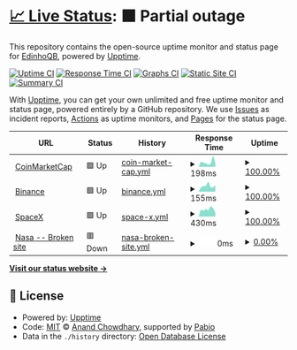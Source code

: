 # [📈 Live Status](https://demo.upptime.js.org): <!--live status--> **🟧 Partial outage**

This repository contains the open-source uptime monitor and status page for [EdinhoQB](https://demo.upptime.js.org), powered by [Upptime](https://github.com/upptime/upptime).

[![Uptime CI](https://github.com/EdisonBenavides/Taller2GHA/workflows/Uptime%20CI/badge.svg)](https://github.com/EdisonBenavides/Taller2GHA/actions?query=workflow%3A%22Uptime+CI%22)
[![Response Time CI](https://github.com/EdisonBenavides/Taller2GHA/workflows/Response%20Time%20CI/badge.svg)](https://github.com/EdisonBenavides/Taller2GHA/actions?query=workflow%3A%22Response+Time+CI%22)
[![Graphs CI](https://github.com/EdisonBenavides/Taller2GHA/workflows/Graphs%20CI/badge.svg)](https://github.com/EdisonBenavides/Taller2GHA/actions?query=workflow%3A%22Graphs+CI%22)
[![Static Site CI](https://github.com/EdisonBenavides/Taller2GHA/workflows/Static%20Site%20CI/badge.svg)](https://github.com/EdisonBenavides/Taller2GHA/actions?query=workflow%3A%22Static+Site+CI%22)
[![Summary CI](https://github.com/EdisonBenavides/Taller2GHA/workflows/Summary%20CI/badge.svg)](https://github.com/EdisonBenavides/Taller2GHA/actions?query=workflow%3A%22Summary+CI%22)

With [Upptime](https://upptime.js.org), you can get your own unlimited and free uptime monitor and status page, powered entirely by a GitHub repository. We use [Issues](https://github.com/EdisonBenavides/Taller2GHA/issues) as incident reports, [Actions](https://github.com/EdisonBenavides/Taller2GHA/actions) as uptime monitors, and [Pages](https://demo.upptime.js.org) for the status page.

<!--start: status pages-->
<!-- This summary is generated by Upptime (https://github.com/upptime/upptime) -->
<!-- Do not edit this manually, your changes will be overwritten -->
<!-- prettier-ignore -->
| URL | Status | History | Response Time | Uptime |
| --- | ------ | ------- | ------------- | ------ |
| <img alt="" src="https://icons.duckduckgo.com/ip3/coinmarketcap.com.ico" height="13"> [CoinMarketCap](https://coinmarketcap.com/es/) | 🟩 Up | [coin-market-cap.yml](https://github.com/EdisonBenavides/Taller2GHA/commits/HEAD/history/coin-market-cap.yml) | <details><summary><img alt="Response time graph" src="./graphs/coin-market-cap/response-time-week.png" height="20"> 198ms</summary><br><a href="https://demo.upptime.js.org/history/coin-market-cap"><img alt="Response time 204" src="https://img.shields.io/endpoint?url=https%3A%2F%2Fraw.githubusercontent.com%2FEdisonBenavides%2FTaller2GHA%2FHEAD%2Fapi%2Fcoin-market-cap%2Fresponse-time.json"></a><br><a href="https://demo.upptime.js.org/history/coin-market-cap"><img alt="24-hour response time 143" src="https://img.shields.io/endpoint?url=https%3A%2F%2Fraw.githubusercontent.com%2FEdisonBenavides%2FTaller2GHA%2FHEAD%2Fapi%2Fcoin-market-cap%2Fresponse-time-day.json"></a><br><a href="https://demo.upptime.js.org/history/coin-market-cap"><img alt="7-day response time 198" src="https://img.shields.io/endpoint?url=https%3A%2F%2Fraw.githubusercontent.com%2FEdisonBenavides%2FTaller2GHA%2FHEAD%2Fapi%2Fcoin-market-cap%2Fresponse-time-week.json"></a><br><a href="https://demo.upptime.js.org/history/coin-market-cap"><img alt="30-day response time 204" src="https://img.shields.io/endpoint?url=https%3A%2F%2Fraw.githubusercontent.com%2FEdisonBenavides%2FTaller2GHA%2FHEAD%2Fapi%2Fcoin-market-cap%2Fresponse-time-month.json"></a><br><a href="https://demo.upptime.js.org/history/coin-market-cap"><img alt="1-year response time 204" src="https://img.shields.io/endpoint?url=https%3A%2F%2Fraw.githubusercontent.com%2FEdisonBenavides%2FTaller2GHA%2FHEAD%2Fapi%2Fcoin-market-cap%2Fresponse-time-year.json"></a></details> | <details><summary><a href="https://demo.upptime.js.org/history/coin-market-cap">100.00%</a></summary><a href="https://demo.upptime.js.org/history/coin-market-cap"><img alt="All-time uptime 100.00%" src="https://img.shields.io/endpoint?url=https%3A%2F%2Fraw.githubusercontent.com%2FEdisonBenavides%2FTaller2GHA%2FHEAD%2Fapi%2Fcoin-market-cap%2Fuptime.json"></a><br><a href="https://demo.upptime.js.org/history/coin-market-cap"><img alt="24-hour uptime 100.00%" src="https://img.shields.io/endpoint?url=https%3A%2F%2Fraw.githubusercontent.com%2FEdisonBenavides%2FTaller2GHA%2FHEAD%2Fapi%2Fcoin-market-cap%2Fuptime-day.json"></a><br><a href="https://demo.upptime.js.org/history/coin-market-cap"><img alt="7-day uptime 100.00%" src="https://img.shields.io/endpoint?url=https%3A%2F%2Fraw.githubusercontent.com%2FEdisonBenavides%2FTaller2GHA%2FHEAD%2Fapi%2Fcoin-market-cap%2Fuptime-week.json"></a><br><a href="https://demo.upptime.js.org/history/coin-market-cap"><img alt="30-day uptime 100.00%" src="https://img.shields.io/endpoint?url=https%3A%2F%2Fraw.githubusercontent.com%2FEdisonBenavides%2FTaller2GHA%2FHEAD%2Fapi%2Fcoin-market-cap%2Fuptime-month.json"></a><br><a href="https://demo.upptime.js.org/history/coin-market-cap"><img alt="1-year uptime 100.00%" src="https://img.shields.io/endpoint?url=https%3A%2F%2Fraw.githubusercontent.com%2FEdisonBenavides%2FTaller2GHA%2FHEAD%2Fapi%2Fcoin-market-cap%2Fuptime-year.json"></a></details>
| <img alt="" src="https://icons.duckduckgo.com/ip3/www.binance.com.ico" height="13"> [Binance](https://www.binance.com/es) | 🟩 Up | [binance.yml](https://github.com/EdisonBenavides/Taller2GHA/commits/HEAD/history/binance.yml) | <details><summary><img alt="Response time graph" src="./graphs/binance/response-time-week.png" height="20"> 155ms</summary><br><a href="https://demo.upptime.js.org/history/binance"><img alt="Response time 173" src="https://img.shields.io/endpoint?url=https%3A%2F%2Fraw.githubusercontent.com%2FEdisonBenavides%2FTaller2GHA%2FHEAD%2Fapi%2Fbinance%2Fresponse-time.json"></a><br><a href="https://demo.upptime.js.org/history/binance"><img alt="24-hour response time 167" src="https://img.shields.io/endpoint?url=https%3A%2F%2Fraw.githubusercontent.com%2FEdisonBenavides%2FTaller2GHA%2FHEAD%2Fapi%2Fbinance%2Fresponse-time-day.json"></a><br><a href="https://demo.upptime.js.org/history/binance"><img alt="7-day response time 155" src="https://img.shields.io/endpoint?url=https%3A%2F%2Fraw.githubusercontent.com%2FEdisonBenavides%2FTaller2GHA%2FHEAD%2Fapi%2Fbinance%2Fresponse-time-week.json"></a><br><a href="https://demo.upptime.js.org/history/binance"><img alt="30-day response time 173" src="https://img.shields.io/endpoint?url=https%3A%2F%2Fraw.githubusercontent.com%2FEdisonBenavides%2FTaller2GHA%2FHEAD%2Fapi%2Fbinance%2Fresponse-time-month.json"></a><br><a href="https://demo.upptime.js.org/history/binance"><img alt="1-year response time 173" src="https://img.shields.io/endpoint?url=https%3A%2F%2Fraw.githubusercontent.com%2FEdisonBenavides%2FTaller2GHA%2FHEAD%2Fapi%2Fbinance%2Fresponse-time-year.json"></a></details> | <details><summary><a href="https://demo.upptime.js.org/history/binance">100.00%</a></summary><a href="https://demo.upptime.js.org/history/binance"><img alt="All-time uptime 100.00%" src="https://img.shields.io/endpoint?url=https%3A%2F%2Fraw.githubusercontent.com%2FEdisonBenavides%2FTaller2GHA%2FHEAD%2Fapi%2Fbinance%2Fuptime.json"></a><br><a href="https://demo.upptime.js.org/history/binance"><img alt="24-hour uptime 100.00%" src="https://img.shields.io/endpoint?url=https%3A%2F%2Fraw.githubusercontent.com%2FEdisonBenavides%2FTaller2GHA%2FHEAD%2Fapi%2Fbinance%2Fuptime-day.json"></a><br><a href="https://demo.upptime.js.org/history/binance"><img alt="7-day uptime 100.00%" src="https://img.shields.io/endpoint?url=https%3A%2F%2Fraw.githubusercontent.com%2FEdisonBenavides%2FTaller2GHA%2FHEAD%2Fapi%2Fbinance%2Fuptime-week.json"></a><br><a href="https://demo.upptime.js.org/history/binance"><img alt="30-day uptime 100.00%" src="https://img.shields.io/endpoint?url=https%3A%2F%2Fraw.githubusercontent.com%2FEdisonBenavides%2FTaller2GHA%2FHEAD%2Fapi%2Fbinance%2Fuptime-month.json"></a><br><a href="https://demo.upptime.js.org/history/binance"><img alt="1-year uptime 100.00%" src="https://img.shields.io/endpoint?url=https%3A%2F%2Fraw.githubusercontent.com%2FEdisonBenavides%2FTaller2GHA%2FHEAD%2Fapi%2Fbinance%2Fuptime-year.json"></a></details>
| <img alt="" src="https://icons.duckduckgo.com/ip3/www.spacex.com.ico" height="13"> [SpaceX](https://www.spacex.com/) | 🟩 Up | [space-x.yml](https://github.com/EdisonBenavides/Taller2GHA/commits/HEAD/history/space-x.yml) | <details><summary><img alt="Response time graph" src="./graphs/space-x/response-time-week.png" height="20"> 430ms</summary><br><a href="https://demo.upptime.js.org/history/space-x"><img alt="Response time 405" src="https://img.shields.io/endpoint?url=https%3A%2F%2Fraw.githubusercontent.com%2FEdisonBenavides%2FTaller2GHA%2FHEAD%2Fapi%2Fspace-x%2Fresponse-time.json"></a><br><a href="https://demo.upptime.js.org/history/space-x"><img alt="24-hour response time 232" src="https://img.shields.io/endpoint?url=https%3A%2F%2Fraw.githubusercontent.com%2FEdisonBenavides%2FTaller2GHA%2FHEAD%2Fapi%2Fspace-x%2Fresponse-time-day.json"></a><br><a href="https://demo.upptime.js.org/history/space-x"><img alt="7-day response time 430" src="https://img.shields.io/endpoint?url=https%3A%2F%2Fraw.githubusercontent.com%2FEdisonBenavides%2FTaller2GHA%2FHEAD%2Fapi%2Fspace-x%2Fresponse-time-week.json"></a><br><a href="https://demo.upptime.js.org/history/space-x"><img alt="30-day response time 405" src="https://img.shields.io/endpoint?url=https%3A%2F%2Fraw.githubusercontent.com%2FEdisonBenavides%2FTaller2GHA%2FHEAD%2Fapi%2Fspace-x%2Fresponse-time-month.json"></a><br><a href="https://demo.upptime.js.org/history/space-x"><img alt="1-year response time 405" src="https://img.shields.io/endpoint?url=https%3A%2F%2Fraw.githubusercontent.com%2FEdisonBenavides%2FTaller2GHA%2FHEAD%2Fapi%2Fspace-x%2Fresponse-time-year.json"></a></details> | <details><summary><a href="https://demo.upptime.js.org/history/space-x">100.00%</a></summary><a href="https://demo.upptime.js.org/history/space-x"><img alt="All-time uptime 99.96%" src="https://img.shields.io/endpoint?url=https%3A%2F%2Fraw.githubusercontent.com%2FEdisonBenavides%2FTaller2GHA%2FHEAD%2Fapi%2Fspace-x%2Fuptime.json"></a><br><a href="https://demo.upptime.js.org/history/space-x"><img alt="24-hour uptime 100.00%" src="https://img.shields.io/endpoint?url=https%3A%2F%2Fraw.githubusercontent.com%2FEdisonBenavides%2FTaller2GHA%2FHEAD%2Fapi%2Fspace-x%2Fuptime-day.json"></a><br><a href="https://demo.upptime.js.org/history/space-x"><img alt="7-day uptime 100.00%" src="https://img.shields.io/endpoint?url=https%3A%2F%2Fraw.githubusercontent.com%2FEdisonBenavides%2FTaller2GHA%2FHEAD%2Fapi%2Fspace-x%2Fuptime-week.json"></a><br><a href="https://demo.upptime.js.org/history/space-x"><img alt="30-day uptime 99.96%" src="https://img.shields.io/endpoint?url=https%3A%2F%2Fraw.githubusercontent.com%2FEdisonBenavides%2FTaller2GHA%2FHEAD%2Fapi%2Fspace-x%2Fuptime-month.json"></a><br><a href="https://demo.upptime.js.org/history/space-x"><img alt="1-year uptime 99.96%" src="https://img.shields.io/endpoint?url=https%3A%2F%2Fraw.githubusercontent.com%2FEdisonBenavides%2FTaller2GHA%2FHEAD%2Fapi%2Fspace-x%2Fuptime-year.json"></a></details>
| <img alt="" src="https://icons.duckduckgo.com/ip3/www.nasaec.gov.ico" height="13"> [Nasa -- Broken site](https://www.nasaec.gov/) | 🟥 Down | [nasa-broken-site.yml](https://github.com/EdisonBenavides/Taller2GHA/commits/HEAD/history/nasa-broken-site.yml) | <details><summary><img alt="Response time graph" src="./graphs/nasa-broken-site/response-time-week.png" height="20"> 0ms</summary><br><a href="https://demo.upptime.js.org/history/nasa-broken-site"><img alt="Response time 0" src="https://img.shields.io/endpoint?url=https%3A%2F%2Fraw.githubusercontent.com%2FEdisonBenavides%2FTaller2GHA%2FHEAD%2Fapi%2Fnasa-broken-site%2Fresponse-time.json"></a><br><a href="https://demo.upptime.js.org/history/nasa-broken-site"><img alt="24-hour response time 0" src="https://img.shields.io/endpoint?url=https%3A%2F%2Fraw.githubusercontent.com%2FEdisonBenavides%2FTaller2GHA%2FHEAD%2Fapi%2Fnasa-broken-site%2Fresponse-time-day.json"></a><br><a href="https://demo.upptime.js.org/history/nasa-broken-site"><img alt="7-day response time 0" src="https://img.shields.io/endpoint?url=https%3A%2F%2Fraw.githubusercontent.com%2FEdisonBenavides%2FTaller2GHA%2FHEAD%2Fapi%2Fnasa-broken-site%2Fresponse-time-week.json"></a><br><a href="https://demo.upptime.js.org/history/nasa-broken-site"><img alt="30-day response time 0" src="https://img.shields.io/endpoint?url=https%3A%2F%2Fraw.githubusercontent.com%2FEdisonBenavides%2FTaller2GHA%2FHEAD%2Fapi%2Fnasa-broken-site%2Fresponse-time-month.json"></a><br><a href="https://demo.upptime.js.org/history/nasa-broken-site"><img alt="1-year response time 0" src="https://img.shields.io/endpoint?url=https%3A%2F%2Fraw.githubusercontent.com%2FEdisonBenavides%2FTaller2GHA%2FHEAD%2Fapi%2Fnasa-broken-site%2Fresponse-time-year.json"></a></details> | <details><summary><a href="https://demo.upptime.js.org/history/nasa-broken-site">0.00%</a></summary><a href="https://demo.upptime.js.org/history/nasa-broken-site"><img alt="All-time uptime 0.00%" src="https://img.shields.io/endpoint?url=https%3A%2F%2Fraw.githubusercontent.com%2FEdisonBenavides%2FTaller2GHA%2FHEAD%2Fapi%2Fnasa-broken-site%2Fuptime.json"></a><br><a href="https://demo.upptime.js.org/history/nasa-broken-site"><img alt="24-hour uptime 0.00%" src="https://img.shields.io/endpoint?url=https%3A%2F%2Fraw.githubusercontent.com%2FEdisonBenavides%2FTaller2GHA%2FHEAD%2Fapi%2Fnasa-broken-site%2Fuptime-day.json"></a><br><a href="https://demo.upptime.js.org/history/nasa-broken-site"><img alt="7-day uptime 0.00%" src="https://img.shields.io/endpoint?url=https%3A%2F%2Fraw.githubusercontent.com%2FEdisonBenavides%2FTaller2GHA%2FHEAD%2Fapi%2Fnasa-broken-site%2Fuptime-week.json"></a><br><a href="https://demo.upptime.js.org/history/nasa-broken-site"><img alt="30-day uptime 0.00%" src="https://img.shields.io/endpoint?url=https%3A%2F%2Fraw.githubusercontent.com%2FEdisonBenavides%2FTaller2GHA%2FHEAD%2Fapi%2Fnasa-broken-site%2Fuptime-month.json"></a><br><a href="https://demo.upptime.js.org/history/nasa-broken-site"><img alt="1-year uptime 0.00%" src="https://img.shields.io/endpoint?url=https%3A%2F%2Fraw.githubusercontent.com%2FEdisonBenavides%2FTaller2GHA%2FHEAD%2Fapi%2Fnasa-broken-site%2Fuptime-year.json"></a></details>

<!--end: status pages-->

[**Visit our status website →**](https://demo.upptime.js.org)

## 📄 License

- Powered by: [Upptime](https://github.com/upptime/upptime)
- Code: [MIT](./LICENSE) © [Anand Chowdhary](https://anandchowdhary.com), supported by [Pabio](https://pabio.com)
- Data in the `./history` directory: [Open Database License](https://opendatacommons.org/licenses/odbl/1-0/)
